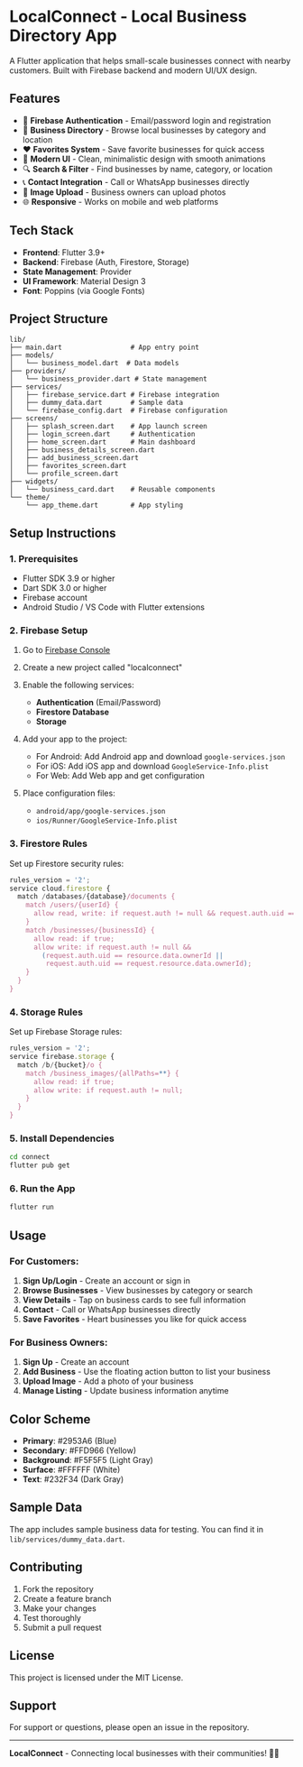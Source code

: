 # LocalConnect - Local Business Directory App

A Flutter application that helps small-scale businesses connect with nearby customers. Built with Firebase backend and modern UI/UX design.

## Features

- 🔐 **Firebase Authentication** - Email/password login and registration
- 🏪 **Business Directory** - Browse local businesses by category and location
- ❤️ **Favorites System** - Save favorite businesses for quick access
- 📱 **Modern UI** - Clean, minimalistic design with smooth animations
- 🔍 **Search & Filter** - Find businesses by name, category, or location
- 📞 **Contact Integration** - Call or WhatsApp businesses directly
- 📸 **Image Upload** - Business owners can upload photos
- 🌐 **Responsive** - Works on mobile and web platforms

## Tech Stack

- **Frontend**: Flutter 3.9+
- **Backend**: Firebase (Auth, Firestore, Storage)
- **State Management**: Provider
- **UI Framework**: Material Design 3
- **Font**: Poppins (via Google Fonts)

## Project Structure

```
lib/
├── main.dart                 # App entry point
├── models/
│   └── business_model.dart  # Data models
├── providers/
│   └── business_provider.dart # State management
├── services/
│   ├── firebase_service.dart # Firebase integration
│   ├── dummy_data.dart       # Sample data
│   └── firebase_config.dart  # Firebase configuration
├── screens/
│   ├── splash_screen.dart    # App launch screen
│   ├── login_screen.dart     # Authentication
│   ├── home_screen.dart      # Main dashboard
│   ├── business_details_screen.dart
│   ├── add_business_screen.dart
│   ├── favorites_screen.dart
│   └── profile_screen.dart
├── widgets/
│   └── business_card.dart    # Reusable components
└── theme/
    └── app_theme.dart        # App styling
```

## Setup Instructions

### 1. Prerequisites

- Flutter SDK 3.9 or higher
- Dart SDK 3.0 or higher
- Firebase account
- Android Studio / VS Code with Flutter extensions

### 2. Firebase Setup

1. Go to [Firebase Console](https://console.firebase.google.com/)
2. Create a new project called "localconnect"
3. Enable the following services:
   - **Authentication** (Email/Password)
   - **Firestore Database**
   - **Storage**

4. Add your app to the project:
   - For Android: Add Android app and download `google-services.json`
   - For iOS: Add iOS app and download `GoogleService-Info.plist`
   - For Web: Add Web app and get configuration

5. Place configuration files:
   - `android/app/google-services.json`
   - `ios/Runner/GoogleService-Info.plist`

### 3. Firestore Rules

Set up Firestore security rules:

```javascript
rules_version = '2';
service cloud.firestore {
  match /databases/{database}/documents {
    match /users/{userId} {
      allow read, write: if request.auth != null && request.auth.uid == userId;
    }
    match /businesses/{businessId} {
      allow read: if true;
      allow write: if request.auth != null && 
        (request.auth.uid == resource.data.ownerId || 
         request.auth.uid == request.resource.data.ownerId);
    }
  }
}
```

### 4. Storage Rules

Set up Firebase Storage rules:

```javascript
rules_version = '2';
service firebase.storage {
  match /b/{bucket}/o {
    match /business_images/{allPaths=**} {
      allow read: if true;
      allow write: if request.auth != null;
    }
  }
}
```

### 5. Install Dependencies

```bash
cd connect
flutter pub get
```

### 6. Run the App

```bash
flutter run
```

## Usage

### For Customers:
1. **Sign Up/Login** - Create an account or sign in
2. **Browse Businesses** - View businesses by category or search
3. **View Details** - Tap on business cards to see full information
4. **Contact** - Call or WhatsApp businesses directly
5. **Save Favorites** - Heart businesses you like for quick access

### For Business Owners:
1. **Sign Up** - Create an account
2. **Add Business** - Use the floating action button to list your business
3. **Upload Image** - Add a photo of your business
4. **Manage Listing** - Update business information anytime

## Color Scheme

- **Primary**: #2953A6 (Blue)
- **Secondary**: #FFD966 (Yellow)
- **Background**: #F5F5F5 (Light Gray)
- **Surface**: #FFFFFF (White)
- **Text**: #232F34 (Dark Gray)

## Sample Data

The app includes sample business data for testing. You can find it in `lib/services/dummy_data.dart`.

## Contributing

1. Fork the repository
2. Create a feature branch
3. Make your changes
4. Test thoroughly
5. Submit a pull request

## License

This project is licensed under the MIT License.

## Support

For support or questions, please open an issue in the repository.

---

**LocalConnect** - Connecting local businesses with their communities! 🏪✨